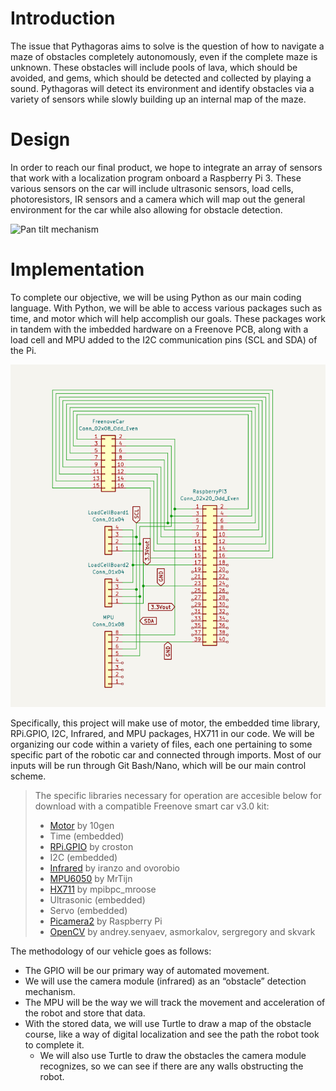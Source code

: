 
# Introduction

<p>The issue that Pythagoras aims to solve is the question of how to navigate a maze of obstacles completely autonomously, even if the complete maze is unknown. These obstacles will include pools of lava, which should be avoided, and gems, which should be detected and collected by playing a sound. Pythagoras will detect its environment and identify obstacles via a variety of sensors while slowly building up an internal map of the maze.</p>

# Design

<p>In order to reach our final product, we hope to integrate an array of sensors that work with a localization program onboard a Raspberry Pi 3. These various sensors on the car will  include ultrasonic sensors, load cells, photoresistors, IR sensors and a camera which will map out the general environment for the car while also allowing for obstacle detection.</p>

![Pan tilt mechanism](docs/images/Pythagoras.png)

# Implementation

<p>To complete our objective, we will be using Python as our main coding language. With Python, we will be able to access various packages such as time, and motor which will help accomplish our goals. These packages work in tandem with the imbedded hardware on a Freenove PCB, along with a load cell and MPU added to the I2C communication pins (SCL and SDA) of the Pi.</p>

![Electrical diagram](docs/images/electricalDiagram.png)

<p>Specifically, this project will make use of motor, the embedded time library, RPi.GPIO, I2C, Infrared, and MPU packages, HX711 in our code. We will be organizing our code within a variety of files, each one pertaining to some specific part of the robotic car and connected through imports. Most of our inputs will be run through Git Bash/Nano, which will be our main control scheme.</p>

> The specific libraries necessary for operation are accesible below for download with a compatible Freenove smart car v3.0 kit:
>  - [Motor](https://pypi.org/project/motor/) by 10gen
>  - Time (embedded)
>  - [RPi.GPIO](https://pypi.org/project/RPi.GPIO/) by croston
>  - I2C (embedded)
>  - [Infrared](https://pypi.org/project/infrared/) by iranzo and ovorobio
>  - [MPU6050](https://pypi.org/project/mpu6050-raspberrypi/) by MrTijn
>  - [HX711](https://pypi.org/project/hx711/) by mpibpc_mroose
>  - Ultrasonic (embedded)
>  - Servo (embedded)
>  - [Picamera2](https://github.com/raspberrypi/picamera2) by Raspberry Pi
>  - [OpenCV](https://pypi.org/project/opencv-python/) by andrey.senyaev, asmorkalov, sergregory and skvark 

The methodology of our vehicle goes as follows:</p>
- The GPIO will be our primary way of automated movement. 
- We will use the camera module (infrared) as an “obstacle” detection mechanism. 
- The MPU will be the way we will track the movement and acceleration of the robot and store that data. 
- With the stored data, we will use Turtle to draw a map of the obstacle course, like a way of digital localization and see the path the robot took to complete it. 
  - We will also use Turtle to draw the obstacles the camera module recognizes, so we can see if there are any walls obstructing the robot.





